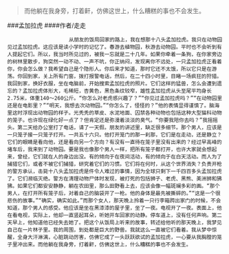 > 而他躺在我身旁，打着鼾，仿佛这世上，什么糟糕的事也不会发生。

###孟加拉虎
####作者/走走

						从朋友的饭局回家的路上，我在想那十八头孟加拉虎。我只在动物园见过孟加拉虎。这应该是读小学时的记忆了。春游去植物园，秋游去动物园。平时也不会听到有人提起它们。所以，我当时所见过的，被我一忘就是二十几年。如果你牵着一条狗，在你家旁边的树林里散步，狗突然一动不动、一声不吭，你正纳闷，发现离你不远处，一只孟加拉虎正看着你，你会怎么做？我希望自己是个隐形人。你后来才知道，那时它还不太饿，所以它只是在游荡。你回到家，关上所有门窗，拨打报警电话，然后，在二十四小时里，目睹一场疯狂的狩猎。我回到家，换好衣服，坐在电脑前，开始搜索孟加拉虎的照片。它们这样的猛兽，怎么会遭到遗忘的？孟加拉虎体形大，毛稀短，杏黄色，黑色条纹较窄，雄性孟加拉虎从头至尾平均身长2.75米，体重140～260公斤。“你怎么对老虎感兴趣了？”“你见过孟加拉虎吗？”“在动物园里还是在电影里？”“明天，我想去次动物园。”“你怎么了，怪怪的？”他的表情显得谨慎了。脑海里这时浮现出动物园的样子。光秃秃的草皮、水泥地面、囚禁各种动物也包括这种大型猫科动物的笼子。也许现在绿化好一点了？但肯定还是弥漫着淡淡的臭气。“你要我陪你去吗？”我摇摇头。第二天给办公室打了电话，请了一天假。朋友的讲述里，缺乏很多细节。那个男人，应该是一只笼子接一只笼子打开。一共五十六只。他打开笼门的那一刹那，它们是在走动，还是静立？它们的眼睛是看向他，还是看向另一个方向？有没有一直待在笼子里没有出来的？经过早高峰的堵车后，我来到了动物园。要是我也像那个男人一样，把所有笼子都打开，也许大家就会想起来，曾经，它们就在人的身边出没。有的倾向于在夜间活动，有的倾向于在白天活动。而人为了捕猎它们，或者不被它们捕猎，研究着它们的习惯。它们将在何时，从这个世界消失？负责开枪的警方承认，击毙十八头孟加拉虎是件令人难过的事情，因为全球只剩下一千四百多头孟加拉虎了。它们濒临灭绝。警方在清理动物尸体时发现，被打死的包括狮子、老虎、黑熊、美洲狮和狒狒。如果它们都安安静静，躺在农田里，那么田野看上去，应该会像一幅斑斓多彩的画。“那个男人，在打开所有笼子后，对着自己的脑袋开了一枪。他的身体是最先被撕碎的。”“这是一个很悲伤的故事。”“确实，确实如此。”而那个女人，那天晚上拎着一只行李箱跨出家门的时候，不会知道，那个男人的感受。他应该是坐在黑漆漆的屋子里，坐了一夜。电视开了一夜。表面上，他在看电视，实际上，他却一直竖起耳朵，听她开车回家的动静。停车道上，没有任何声响。第二天早上，他知道他已经失去她了。把这个从饭局上听来的故事，转述给他听的那天晚上，我梦见自己在一片林子里。我的周围，到处都是巨大的野兽。我就这么一直被它们看着。我从梦中惊醒，全身大汗淋漓，心脏跳动厉害，仿佛它成了一头跃跃欲试的孟加拉虎，一心要从我胸膛的笼子里冲出来。而他躺在我身旁，打着鼾，仿佛这世上，什么糟糕的事也不会发生。			  		